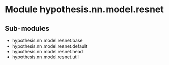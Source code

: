 Module hypothesis.nn.model.resnet
=================================

Sub-modules
-----------
* hypothesis.nn.model.resnet.base
* hypothesis.nn.model.resnet.default
* hypothesis.nn.model.resnet.head
* hypothesis.nn.model.resnet.util